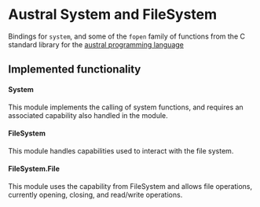 # Austral System and FileSystem

Bindings for `system`, and some of the `fopen` family of functions from the
C standard library for the [austral programming language](https://austral-lang.org)

## Implemented functionality

#### System

This module implements the calling of system functions, and requires
an associated capability also handled in the module.

#### FileSystem

This module handles capabilities used to interact with the file system.

#### FileSystem.File

This module uses the capability from FileSystem and allows file operations,
currently opening, closing, and read/write operations.
